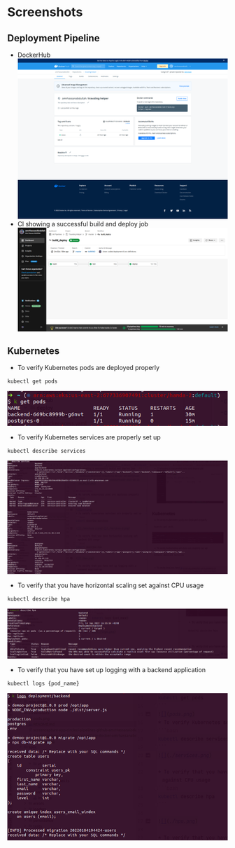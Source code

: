 # Screenshots


## Deployment Pipeline
* DockerHub
![](screencapture-hub-docker-repository-docker-amrhassanabdullah-travaling-helper-2022-01-14-16_03_31.png)
* CI showing a successful build and deploy job
![](screencapture-app-circleci-pipelines-github-amrHassanAbdallah-Traveling-Helper-48-workflows-a2c071c0-0af8-4839-a931-a08161f9aebb-2022-01-14-16_05_16.png)

## Kubernetes
* To verify Kubernetes pods are deployed properly
```bash
kubectl get pods
```
![](pods.png)
* To verify Kubernetes services are properly set up
```bash
kubectl describe services
```
![](./services.png)

* To verify that you have horizontal scaling set against CPU usage
```bash
kubectl describe hpa
```

![](./hpa.png)

* To verify that you have set up logging with a backend application
```bash
kubectl logs {pod_name}
```

![](./logs.png)
